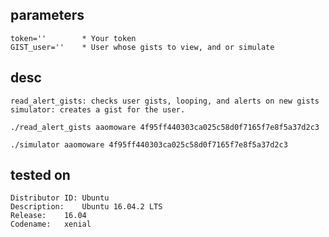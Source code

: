 ## parameters
```
token=''        * Your token
GIST_user=''    * User whose gists to view, and or simulate
```

## desc
```
read_alert_gists: checks user gists, looping, and alerts on new gists
simulator: creates a gist for the user. 
```
```
./read_alert_gists aaomoware 4f95ff440303ca025c58d0f7165f7e8f5a37d2c3
```
```
./simulator aaomoware 4f95ff440303ca025c58d0f7165f7e8f5a37d2c3
```


## tested on
```
Distributor ID:	Ubuntu
Description:	Ubuntu 16.04.2 LTS
Release:	16.04
Codename:	xenial
```
